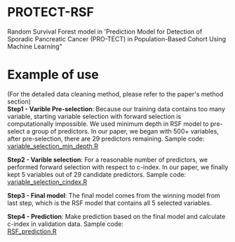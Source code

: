 # PROTECT-RSF
Random Survival Forest model in 'Prediction Model for Detection of Sporadic Pancreatic Cancer (PRO-TECT) in Population-Based Cohort Using Machine Learning"

# Example of use <br />

(For the detailed data cleaning method, please refer to the paper's method section) <br />
**Step1 - Varible Pre-selection**: Because our training data contains too many variable, starting variable selection with forward selection is computationally impossible. We used minimum depth in RSF model to pre-select a group of predictors. In our paper, we began with 500+ variables, after pre-selection, there are 29 predictors remaining. Sample code: <br />
[variable_selection_min_depth.R](https://github.com/kpsc-informatics/PROTECT-RSF/blob/main/variable_selection_min_depth.R)<br />

**Step2 - Varible selection**:  For a reasonable number of predictors, we performed forward selection with respect to c-index. In our paper, we finally kept 5 variables out of 29 candidate predictors. Sample code: <br />
[variable_selection_cindex.R](https://github.com/kpsc-informatics/PROTECT-RSF/blob/main/variable_selection_cindex.R)<br />

**Step3 - Final model**: The final model comes from the winning model from last step, which is the RSF model that contains all 5 selected variables. <br />

**Step4 - Prediction**: Make prediction based on the final model and calculate c-index in validation data. Sample code: <br />
[RSF_prediction.R](https://github.com/kpsc-informatics/PROTECT-RSF/blob/main/rsf_prediction.R)<br />
